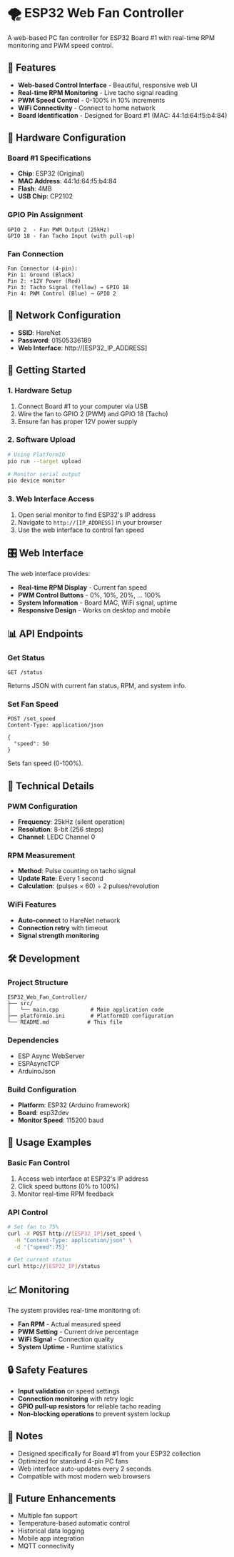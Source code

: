 # 🌪️ ESP32 Web Fan Controller

A web-based PC fan controller for ESP32 Board #1 with real-time RPM monitoring and PWM speed control.

## 🎯 Features

- **Web-based Control Interface** - Beautiful, responsive web UI
- **Real-time RPM Monitoring** - Live tacho signal reading
- **PWM Speed Control** - 0-100% in 10% increments
- **WiFi Connectivity** - Connect to home network
- **Board Identification** - Designed for Board #1 (MAC: 44:1d:64:f5:b4:84)

## 🔌 Hardware Configuration

### Board #1 Specifications
- **Chip**: ESP32 (Original)
- **MAC Address**: 44:1d:64:f5:b4:84
- **Flash**: 4MB
- **USB Chip**: CP2102

### GPIO Pin Assignment
```
GPIO 2  - Fan PWM Output (25kHz)
GPIO 18 - Fan Tacho Input (with pull-up)
```

### Fan Connection
```
Fan Connector (4-pin):
Pin 1: Ground (Black)
Pin 2: +12V Power (Red) 
Pin 3: Tacho Signal (Yellow) → GPIO 18
Pin 4: PWM Control (Blue) → GPIO 2
```

## 📡 Network Configuration

- **SSID**: HareNet
- **Password**: 01505336189
- **Web Interface**: http://[ESP32_IP_ADDRESS]

## 🚀 Getting Started

### 1. Hardware Setup
1. Connect Board #1 to your computer via USB
2. Wire the fan to GPIO 2 (PWM) and GPIO 18 (Tacho)
3. Ensure fan has proper 12V power supply

### 2. Software Upload
```bash
# Using PlatformIO
pio run --target upload

# Monitor serial output
pio device monitor
```

### 3. Web Interface Access
1. Open serial monitor to find ESP32's IP address
2. Navigate to `http://[IP_ADDRESS]` in your browser
3. Use the web interface to control fan speed

## 🎛️ Web Interface

The web interface provides:

- **Real-time RPM Display** - Current fan speed
- **PWM Control Buttons** - 0%, 10%, 20%, ... 100%
- **System Information** - Board MAC, WiFi signal, uptime
- **Responsive Design** - Works on desktop and mobile

## 📊 API Endpoints

### Get Status
```http
GET /status
```
Returns JSON with current fan status, RPM, and system info.

### Set Fan Speed
```http
POST /set_speed
Content-Type: application/json

{
  "speed": 50
}
```
Sets fan speed (0-100%).

## 🔧 Technical Details

### PWM Configuration
- **Frequency**: 25kHz (silent operation)
- **Resolution**: 8-bit (256 steps)
- **Channel**: LEDC Channel 0

### RPM Measurement
- **Method**: Pulse counting on tacho signal
- **Update Rate**: Every 1 second
- **Calculation**: (pulses × 60) ÷ 2 pulses/revolution

### WiFi Features
- **Auto-connect** to HareNet network
- **Connection retry** with timeout
- **Signal strength monitoring**

## 🛠️ Development

### Project Structure
```
ESP32_Web_Fan_Controller/
├── src/
│   └── main.cpp          # Main application code
├── platformio.ini        # PlatformIO configuration
└── README.md            # This file
```

### Dependencies
- ESP Async WebServer
- ESPAsyncTCP  
- ArduinoJson

### Build Configuration
- **Platform**: ESP32 (Arduino framework)
- **Board**: esp32dev
- **Monitor Speed**: 115200 baud

## 🎯 Usage Examples

### Basic Fan Control
1. Access web interface at ESP32's IP address
2. Click speed buttons (0% to 100%)
3. Monitor real-time RPM feedback

### API Control
```bash
# Set fan to 75%
curl -X POST http://[ESP32_IP]/set_speed \
  -H "Content-Type: application/json" \
  -d '{"speed":75}'

# Get current status  
curl http://[ESP32_IP]/status
```

## 📈 Monitoring

The system provides real-time monitoring of:
- **Fan RPM** - Actual measured speed
- **PWM Setting** - Current drive percentage  
- **WiFi Signal** - Connection quality
- **System Uptime** - Runtime statistics

## 🔒 Safety Features

- **Input validation** on speed settings
- **Connection monitoring** with retry logic
- **GPIO pull-up resistors** for reliable tacho reading
- **Non-blocking operations** to prevent system lockup

## 📝 Notes

- Designed specifically for Board #1 from your ESP32 collection
- Optimized for standard 4-pin PC fans
- Web interface auto-updates every 2 seconds
- Compatible with most modern web browsers

## 🚀 Future Enhancements

- Multiple fan support
- Temperature-based automatic control
- Historical data logging
- Mobile app integration
- MQTT connectivity
